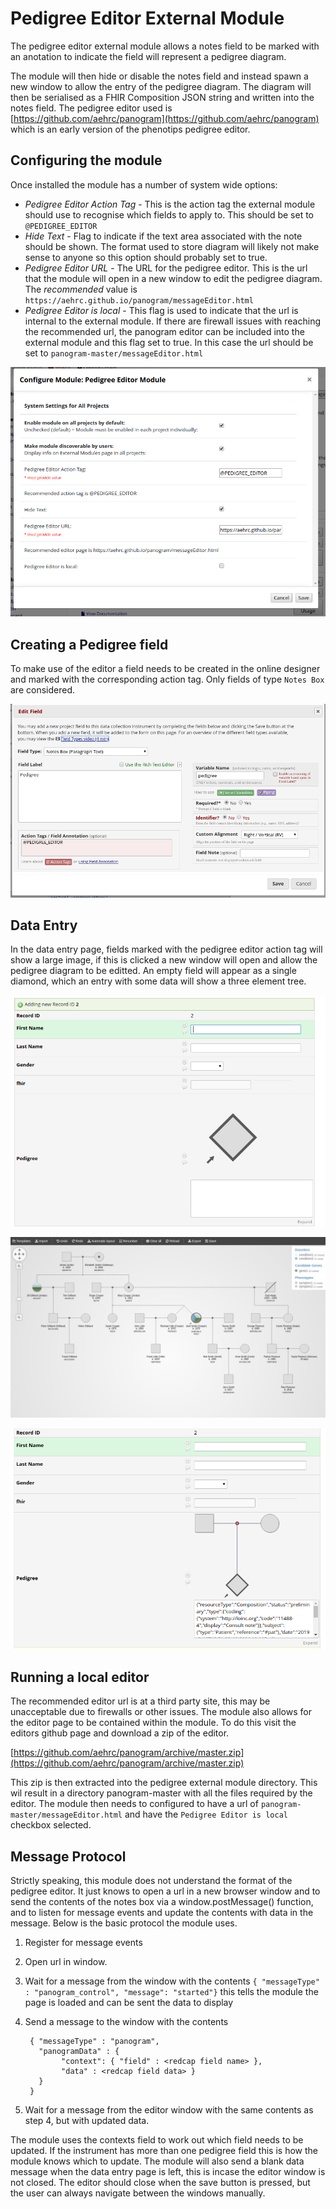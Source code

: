 # Pedigree Editor External Module

The pedigree editor external module allows a notes field to be marked with an anotation to indicate the field will represent a pedigree diagram.

The module will then hide or disable the notes field and instead spawn a new window to allow the entry of the pedigree diagram. The diagram will then be serialised as a FHIR Composition JSON string and written into the notes field. The pedigree editor used is [https://github.com/aehrc/panogram](https://github.com/aehrc/panogram) which is an early version of the phenotips pedigree editor.


## Configuring the module

Once installed the module has a number of system wide options:

 - *Pedigree Editor Action Tag* - This is the action tag the external module should use to recognise which fields to apply to. This should be set to `@PEDIGREE_EDITOR`
 - *Hide Text* - Flag to indicate if the text area associated with the note should be shown. The format used to store diagram will likely not make sense to anyone so this option should probably set to true.
 - *Pedigree Editor URL* - The URL for the pedigree editor. This is the url that the module will open in a new window to edit the pedigree diagram. The *recommended* value is `https://aehrc.github.io/panogram/messageEditor.html`
 - *Pedigree Editor is local* - This flag is used to indicate that the url is internal to the external module. If there are firewall issues with reaching the recommended url, the panogram editor can be included into the external module and this flag set to true. In this case the url should be set to `panogram-master/messageEditor.html`

 
![Configure](documentation/configure.png)


## Creating a Pedigree field
To make use of the editor a field needs to be created in the online designer and marked with the corresponding action tag. Only fields of type `Notes Box` are considered.

![Online Designer](documentation/online_designer.png)


## Data Entry

In the data entry page, fields marked with the pedigree editor action tag will show a large image, if this is clicked a new window will open and allow the pedigree diagram to be editted. An empty field will appear as a single diamond, which an entry with some data will show a three element tree.

![Data Entry (empty)](documentation/data_entry_1.png)

![Panogram Editor](documentation/panogram.png)

![Data Entry (with data)](documentation/data_entry_2.png)


## Running a local editor
The recommended editor url is at a third party site, this may be unacceptable due to firewalls or other issues. The module also allows for the editor page to be contained within the module. To do this visit the editors github page and download a zip of the editor.

[https://github.com/aehrc/panogram/archive/master.zip](https://github.com/aehrc/panogram/archive/master.zip)

This zip is then extracted into the pedigree external module directory. This wil result in a directory panogram-master with all the files required by the editor. The module then needs to configured to have a url of `panogram-master/messageEditor.html` and have the `Pedigree Editor is local` checkbox selected.


## Message Protocol
Strictly speaking, this module does not understand the format of the pedigree editor. It just knows to open a url in a new browser window and to send the contents of the notes box via a window.postMessage() function, and to listen for message events and update the contents with data in the message. Below is the basic protocol the module uses.

1. Register for message events
2. Open url in window.
3. Wait for a message from the window with the contents `{ "messageType" : "panogram_control", "message": "started"}` this tells the module the page is loaded and can be sent the data to display
4. Send a message to the window with the contents

        { "messageType" : "panogram", 
          "panogramData" : { 
               "context": { "field" : <redcap field name> }, 
               "data" : <redcap field data> } 
          } 
        }
5. Wait for a message from the editor window with the same contents as step 4, but with updated data.

The module uses the contexts field to work out which field needs to be updated. If the instrument has more than one pedigree field this is how the module knows which to update. The module will also send a blank data message when the data entry page is left, this is incase the editor window is not closed. The editor should close when the save button is pressed, but the user can always navigate between the windows manually.

			